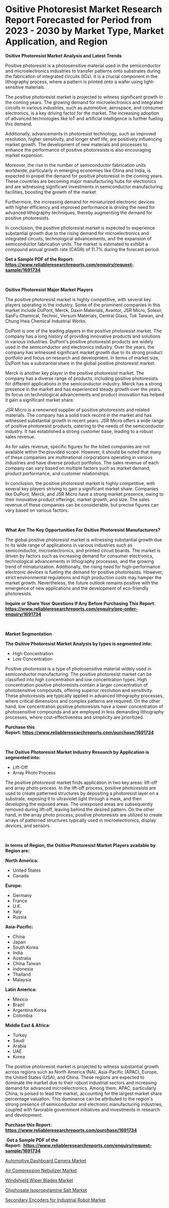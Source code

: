 <p><h1>Ositive Photoresist Market Research Report Forecasted for Period from 2023 -  2030 by Market Type, Market Application, and Region</h1></p><p><strong>Ositive Photoresist Market Analysis and Latest Trends</strong></p>
<p><p>Positive photoresist is a photosensitive material used in the semiconductor and microelectronics industries to transfer patterns onto substrates during the fabrication of integrated circuits (ICs). It is a crucial component in the lithography process, where a pattern is printed onto a wafer using light-sensitive materials.</p><p>The positive photoresist market is projected to witness significant growth in the coming years. The growing demand for microelectronics and integrated circuits in various industries, such as automotive, aerospace, and consumer electronics, is a key driving factor for the market. The increasing adoption of advanced technologies like IoT and artificial intelligence is further fueling this demand.</p><p>Additionally, advancements in photoresist technology, such as improved resolution, higher sensitivity, and longer shelf life, are positively influencing market growth. The development of new materials and processes to enhance the performance of positive photoresists is also encouraging market expansion.</p><p>Moreover, the rise in the number of semiconductor fabrication units worldwide, particularly in emerging economies like China and India, is expected to propel the demand for positive photoresist in the coming years. These countries are becoming major manufacturing hubs for electronics and are witnessing significant investments in semiconductor manufacturing facilities, boosting the growth of the market.</p><p>Furthermore, the increasing demand for miniaturized electronic devices with higher efficiency and improved performance is driving the need for advanced lithography techniques, thereby augmenting the demand for positive photoresists.</p><p>In conclusion, the positive photoresist market is expected to experience substantial growth due to the rising demand for microelectronics and integrated circuits, technological advancements, and the expansion of semiconductor fabrication units. The market is estimated to exhibit a compound annual growth rate (CAGR) of 11.7% during the forecast period.</p></p>
<p><strong>Get a Sample PDF of the Report:&nbsp; <a href="https://www.reliableresearchreports.com/enquiry/request-sample/1691734">https://www.reliableresearchreports.com/enquiry/request-sample/1691734</a></strong></p>
<p>&nbsp;</p>
<p><strong>Ositive Photoresist Major Market Players</strong></p>
<p><p>The positive photoresist market is highly competitive, with several key players operating in the industry. Some of the prominent companies in this market include DuPont, Merck, Daxin Materials, Avantor, JSR Micro, Solexir, SanFu Chemical, Technic, Versum Materials, Central Glass, Tok Taiwan, and Chung Hwa Chemical Industrial Works.</p><p>DuPont is one of the leading players in the positive photoresist market. The company has a long history of providing innovative products and solutions in various industries. DuPont's positive photoresist products are widely used in the semiconductor and electronics industry. Over the years, the company has witnessed significant market growth due to its strong product portfolio and focus on research and development. In terms of market size, DuPont has a substantial share in the global positive photoresist market.</p><p>Merck is another key player in the positive photoresist market. The company has a diverse range of products, including positive photoresists for different applications in the semiconductor industry. Merck has a strong presence in the market and has experienced steady growth over the years. Its focus on technological advancements and product innovation has helped it gain a significant market share.</p><p>JSR Micro is a renowned supplier of positive photoresists and related materials. The company has a solid track record in the market and has witnessed substantial growth in recent years. JSR Micro offers a wide range of positive photoresist products, catering to the needs of the semiconductor industry. It has established a strong customer base, leading to a robust sales revenue.</p><p>As for sales revenue, specific figures for the listed companies are not available within the provided scope. However, it should be noted that many of these companies are multinational corporations operating in various industries and have diverse product portfolios. The sales revenue of each company can vary based on multiple factors such as market demand, product performance, and customer relationships.</p><p>In conclusion, the positive photoresist market is highly competitive, with several key players striving to gain a significant market share. Companies like DuPont, Merck, and JSR Micro have a strong market presence, owing to their innovative product offerings, market growth, and size. The sales revenue of these companies can be considerable, but precise figures can vary based on various factors.</p></p>
<p>&nbsp;</p>
<p><strong>What Are The Key Opportunities For Ositive Photoresist Manufacturers?</strong></p>
<p><p>The global positive photoresist market is witnessing substantial growth due to its wide range of applications in various industries such as semiconductor, microelectronics, and printed circuit boards. The market is driven by factors such as increasing demand for consumer electronics, technological advancements in lithography processes, and the growing trend of miniaturization. Additionally, the rising need for high-performance electronic devices is fueling the demand for positive photoresists. However, strict environmental regulations and high production costs may hamper the market growth. Nevertheless, the future outlook remains positive with the emergence of new applications and the development of eco-friendly photoresists.</p></p>
<p><strong>Inquire or Share Your Questions If Any Before Purchasing This Report: <a href="https://www.reliableresearchreports.com/enquiry/pre-order-enquiry/1691734">https://www.reliableresearchreports.com/enquiry/pre-order-enquiry/1691734</a></strong></p>
<p>&nbsp;</p>
<p><strong>Market Segmentation</strong></p>
<p><strong>The Ositive Photoresist Market Analysis by types is segmented into:</strong></p>
<p><ul><li>High Concentration</li><li>Low Concentration</li></ul></p>
<p><p>Positive photoresist is a type of photosensitive material widely used in semiconductor manufacturing. The positive photoresist market can be classified into high concentration and low concentration types. High concentration positive photoresists contain a larger concentration of photosensitive compounds, offering superior resolution and sensitivity. These photoresists are typically applied in advanced lithography processes, where critical dimensions and complex patterns are required. On the other hand, low concentration positive photoresists have a lower concentration of photosensitive compounds and are employed in less demanding lithography processes, where cost-effectiveness and simplicity are prioritized.</p></p>
<p><strong>Purchase this Report:&nbsp;<a href="https://www.reliableresearchreports.com/purchase/1691734">https://www.reliableresearchreports.com/purchase/1691734</a></strong></p>
<p>&nbsp;</p>
<p><strong>The Ositive Photoresist Market Industry Research by Application is segmented into:</strong></p>
<p><ul><li>Lift-Off</li><li>Array Photo Process</li></ul></p>
<p><p>The positive photoresist market finds application in two key areas: lift-off and array photo process. In the lift-off process, positive photoresists are used to create patterned structures by depositing a photoresist layer on a substrate, exposing it to ultraviolet light through a mask, and then developing the exposed areas. The unexposed areas are subsequently removed during lift-off, leaving behind the desired pattern. On the other hand, in the array photo process, positive photoresists are utilized to create arrays of patterned structures typically used in microelectronics, display devices, and sensors.</p></p>
<p>&nbsp;</p>
<p><strong>In terms of Region, the Ositive Photoresist Market Players available by Region are:</strong></p>
<p>
    <p> <strong> North America: </strong>
        <ul>
            <li>United States</li>
            <li>Canada</li>
        </ul>
        </p> 
    <p> <strong> Europe: </strong>
        <ul>
            <li>Germany</li>
            <li>France</li>
            <li>U.K.</li>
            <li>Italy</li>
            <li>Russia</li>
        </ul>
        </p> 
    <p> <strong> Asia-Pacific: </strong>
        <ul>
            <li>China</li>
            <li>Japan</li>
            <li>South Korea</li>
            <li>India</li>
            <li>Australia</li>
            <li>China Taiwan</li>
            <li>Indonesia</li>
            <li>Thailand</li>
            <li>Malaysia</li>
        </ul>
        </p> 
    <p> <strong> Latin America: </strong>
        <ul>
            <li>Mexico</li>
            <li>Brazil</li>
            <li>Argentina Korea</li>
            <li>Colombia</li>
        </ul>
        </p> 
    <p> <strong> Middle East & Africa: </strong>
        <ul>
            <li>Turkey</li>
            <li>Saudi</li>
            <li>Arabia</li>
            <li>UAE</li>
            <li>Korea</li>
        </ul>
    </p>
    </p>
<p><p>The positive photoresist market is projected to witness substantial growth across regions such as North America (NA), Asia-Pacific (APAC), Europe, the United States (USA), and China. These regions are expected to dominate the market due to their robust industrial sectors and increasing demand for advanced microelectronics. Among them, APAC, particularly China, is poised to lead the market, accounting for the largest market share percentage valuation. This dominance can be attributed to the region's strong presence of semiconductor and electronic manufacturing industries, coupled with favorable government initiatives and investments in research and development.</p></p>
<p><strong>Purchase this Report: <a href="https://www.reliableresearchreports.com/purchase/1691734">https://www.reliableresearchreports.com/purchase/1691734</a></strong></p>
<p>&nbsp;<strong>Get a Sample PDF of the Report:&nbsp;&nbsp;<a href="https://www.reliableresearchreports.com/enquiry/request-sample/1691734">https://www.reliableresearchreports.com/enquiry/request-sample/1691734</a></strong></p>
<p><strong></strong></p>
<p><p><a href="https://www.linkedin.com/pulse/automotive-dashboard-camera-market-research-report-unlocks-k7k0f/">Automotive Dashboard Camera Market</a></p><p><a href="https://medium.com/@piercehoppe2023/air-compression-nebulizer-market-insight-market-trends-growth-forecasted-from-2023-to-2030-4e3ee61e1c67">Air Compression Nebulizer Market</a></p><p><a href="https://www.linkedin.com/pulse/windshield-wiper-blades-market-size-share-global-analysis-report-4ysrf/">Windshield Wiper Blades Market</a></p><p><a href="https://github.com/BryceTownsendr/Market-Research-Report-List-1/blob/main/glyphosate-isopropylamine-salt-market.md">Glyphosate Isopropylamine Salt Market</a></p><p><a href="https://medium.com/@morgancrist1926/secondary-encoders-for-industrial-robot-market-size-and-market-trends-complete-industry-overview-6cf76b32d8e3">Secondary Encoders for Industrial Robot Market</a></p></p>